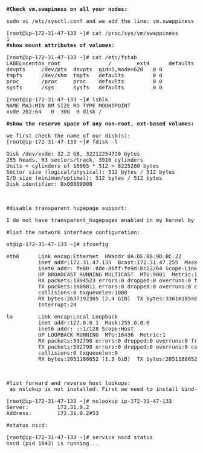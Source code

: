 <pre>
<b>#Check vm.swapiness on all your nodes:</b>

sudo vi /etc/sysctl.conf and we add the line: vm.swappiness = 1 -> we need to reboot the machine

[root@ip-172-31-47-133 ~]# cat /proc/sys/vm/swappiness
1
<b>#show mount attributes of volumes:</b>

[root@ip-172-31-47-133 ~]# cat /etc/fstab
LABEL=centos_root               /        ext4      defaults         0 0
devpts     /dev/pts  devpts  gid=5,mode=620   0 0
tmpfs      /dev/shm  tmpfs   defaults         0 0
proc       /proc     proc    defaults         0 0
sysfs      /sys      sysfs   defaults         0 0

[root@ip-172-31-47-133 ~]# lsblk
NAME MAJ:MIN RM SIZE RO TYPE MOUNTPOINT
xvde 202:64   0  30G  0 disk /

<b>#show the reserve space of any non-root, ext-based volumes:</b>

we first check the name of our disk(s):
[root@ip-172-31-47-133 ~]# fdisk -l

Disk /dev/xvde: 32.2 GB, 32212254720 bytes
255 heads, 63 sectors/track, 3916 cylinders
Units = cylinders of 16065 * 512 = 8225280 bytes
Sector size (logical/physical): 512 bytes / 512 bytes
I/O size (minimum/optimal): 512 bytes / 512 bytes
Disk identifier: 0x00000000



#disable transparent hugepage support:

I do not have transparent_hugepages enabled in my kernel by default

#list the network interface configuration:

ot@ip-172-31-47-133 ~]# ifconfig

eth0      Link encap:Ethernet  HWaddr 0A:DE:B6:9D:BC:22
          inet addr:172.31.47.133  Bcast:172.31.47.255  Mask:255.255.240.0
          inet6 addr: fe80::8de:b6ff:fe9d:bc22/64 Scope:Link
          UP BROADCAST RUNNING MULTICAST  MTU:9001  Metric:1
          RX packets:1994523 errors:0 dropped:0 overruns:0 frame:0
          TX packets:1608811 errors:0 dropped:0 overruns:0 carrier:0
          collisions:0 txqueuelen:1000
          RX bytes:2637192365 (2.4 GiB)  TX bytes:3361018546 (3.1 GiB)
          Interrupt:24

lo        Link encap:Local Loopback
          inet addr:127.0.0.1  Mask:255.0.0.0
          inet6 addr: ::1/128 Scope:Host
          UP LOOPBACK RUNNING  MTU:16436  Metric:1
          RX packets:592798 errors:0 dropped:0 overruns:0 frame:0
          TX packets:592798 errors:0 dropped:0 overruns:0 carrier:0
          collisions:0 txqueuelen:0
          RX bytes:2051188652 (1.9 GiB)  TX bytes:2051188652 (1.9 GiB)



#list forward and reverse host lookups:
 as nslokup is not installed. First we need to install bind-utils

[root@ip-172-31-47-133 ~]# nslookup ip-172-31-47-133
Server:         172.31.0.2
Address:        172.31.0.2#53

#status nscd:

[root@ip-172-31-47-133 ~]# service nscd status
nscd (pid 1043) is running...
